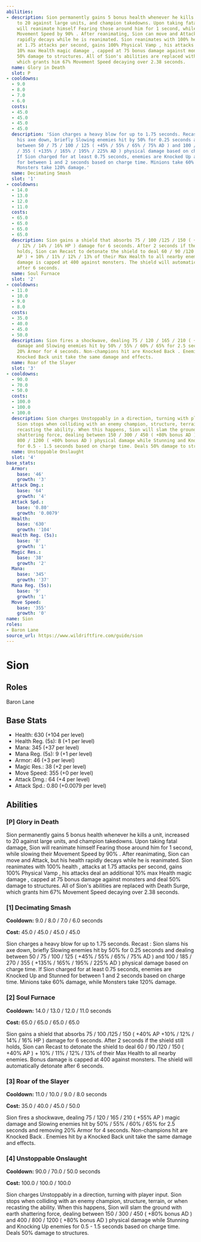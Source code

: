 ```yaml
---
abilities:
- description: Sion permanently gains 5 bonus health whenever he kills a unit, increased
    to 20 against large units, and champion takedowns. Upon taking fatal damage, Sion
    will reanimate himself Fearing those around him for 1 second, while slowing their
    Movement Speed by 90% . After reanimating, Sion can move and Attack, but his health
    rapidly decays while he is reanimated. Sion reanimates with 100% health , attacks
    at 1.75 attacks per second, gains 100% Physical Vamp , his attacks deal an additional
    10% max Health magic damage , capped at 75 bonus damage against monsters and deal
    50% damage to structures. All of Sion's abilities are replaced with Death Surge,
    which grants him 67% Movement Speed decaying over 2.38 seconds.
  name: Glory in Death
  slot: P
- cooldowns:
  - 9.0
  - 8.0
  - 7.0
  - 6.0
  costs:
  - 45.0
  - 45.0
  - 45.0
  - 45.0
  description: 'Sion charges a heavy blow for up to 1.75 seconds. Recast : Sion slams
    his axe down, briefly Slowing enemies hit by 50% for 0.25 seconds and dealing
    between 50 / 75 / 100 / 125 ( +45% / 55% / 65% / 75% AD ) and 100 / 185 / 270
    / 355 ( +135% / 165% / 195% / 225% AD ) physical damage based on charge time.
    If Sion charged for at least 0.75 seconds, enemies are Knocked Up and Stunned
    for between 1 and 2 seconds based on charge time. Minions take 60% damage, while
    Monsters take 120% damage.'
  name: Decimating Smash
  slot: '1'
- cooldowns:
  - 14.0
  - 13.0
  - 12.0
  - 11.0
  costs:
  - 65.0
  - 65.0
  - 65.0
  - 65.0
  description: Sion gains a shield that absorbs 75 / 100 /125 / 150 ( +40% AP +10%
    / 12% / 14% / 16% HP ) damage for 6 seconds. After 2 seconds if the shield still
    holds, Sion can Recast to detonate the shield to deal 60 / 90 /120 / 150 ( +40%
    AP ) + 10% / 11% / 12% / 13% of their Max Health to all nearby enemies. Bonus
    damage is capped at 400 against monsters. The shield will automatically detonate
    after 6 seconds.
  name: Soul Furnace
  slot: '2'
- cooldowns:
  - 11.0
  - 10.0
  - 9.0
  - 8.0
  costs:
  - 35.0
  - 40.0
  - 45.0
  - 50.0
  description: Sion fires a shockwave, dealing 75 / 120 / 165 / 210 ( +55% AP ) magic
    damage and Slowing enemies hit by 50% / 55% / 60% / 65% for 2.5 seconds and removing
    20% Armor for 4 seconds. Non-champions hit are Knocked Back . Enemies hit by a
    Knocked Back unit take the same damage and effects.
  name: Roar of the Slayer
  slot: '3'
- cooldowns:
  - 90.0
  - 70.0
  - 50.0
  costs:
  - 100.0
  - 100.0
  - 100.0
  description: Sion charges Unstoppably in a direction, turning with player input.
    Sion stops when colliding with an enemy champion, structure, terrain, or when
    recasting the ability. When this happens, Sion will slam the ground with earth
    shattering force, dealing between 150 / 300 / 450 ( +80% bonus AD ) and 400 /
    800 / 1200 ( +80% bonus AD ) physical damage while Stunning and Knocking Up enemies
    for 0.5 - 1.5 seconds based on charge time. Deals 50% damage to structures.
  name: Unstoppable Onslaught
  slot: '4'
base_stats:
  Armor:
    base: '46'
    growth: '3'
  Attack Dmg.:
    base: '64'
    growth: '4'
  Attack Spd.:
    base: '0.80'
    growth: '0.0079'
  Health:
    base: '630'
    growth: '104'
  Health Reg. (5s):
    base: '8'
    growth: '1'
  Magic Res.:
    base: '38'
    growth: '2'
  Mana:
    base: '345'
    growth: '37'
  Mana Reg. (5s):
    base: '9'
    growth: '1'
  Move Speed:
    base: '355'
    growth: '0'
name: Sion
roles:
- Baron Lane
source_url: https://www.wildriftfire.com/guide/sion
---
```


# Sion

## Roles

Baron Lane

## Base Stats

- Health: 630 (+104 per level)
- Health Reg. (5s): 8 (+1 per level)
- Mana: 345 (+37 per level)
- Mana Reg. (5s): 9 (+1 per level)
- Armor: 46 (+3 per level)
- Magic Res.: 38 (+2 per level)
- Move Speed: 355 (+0 per level)
- Attack Dmg.: 64 (+4 per level)
- Attack Spd.: 0.80 (+0.0079 per level)

## Abilities

### [P] Glory in Death

Sion permanently gains 5 bonus health whenever he kills a unit, increased to 20 against large units, and champion takedowns. Upon taking fatal damage, Sion will reanimate himself Fearing those around him for 1 second, while slowing their Movement Speed by 90% . After reanimating, Sion can move and Attack, but his health rapidly decays while he is reanimated. Sion reanimates with 100% health , attacks at 1.75 attacks per second, gains 100% Physical Vamp , his attacks deal an additional 10% max Health magic damage , capped at 75 bonus damage against monsters and deal 50% damage to structures. All of Sion's abilities are replaced with Death Surge, which grants him 67% Movement Speed decaying over 2.38 seconds.

### [1] Decimating Smash

**Cooldown:** 9.0 / 8.0 / 7.0 / 6.0 seconds

**Cost:** 45.0 / 45.0 / 45.0 / 45.0

Sion charges a heavy blow for up to 1.75 seconds. Recast : Sion slams his axe down, briefly Slowing enemies hit by 50% for 0.25 seconds and dealing between 50 / 75 / 100 / 125 ( +45% / 55% / 65% / 75% AD ) and 100 / 185 / 270 / 355 ( +135% / 165% / 195% / 225% AD ) physical damage based on charge time. If Sion charged for at least 0.75 seconds, enemies are Knocked Up and Stunned for between 1 and 2 seconds based on charge time. Minions take 60% damage, while Monsters take 120% damage.

### [2] Soul Furnace

**Cooldown:** 14.0 / 13.0 / 12.0 / 11.0 seconds

**Cost:** 65.0 / 65.0 / 65.0 / 65.0

Sion gains a shield that absorbs 75 / 100 /125 / 150 ( +40% AP +10% / 12% / 14% / 16% HP ) damage for 6 seconds. After 2 seconds if the shield still holds, Sion can Recast to detonate the shield to deal 60 / 90 /120 / 150 ( +40% AP ) + 10% / 11% / 12% / 13% of their Max Health to all nearby enemies. Bonus damage is capped at 400 against monsters. The shield will automatically detonate after 6 seconds.

### [3] Roar of the Slayer

**Cooldown:** 11.0 / 10.0 / 9.0 / 8.0 seconds

**Cost:** 35.0 / 40.0 / 45.0 / 50.0

Sion fires a shockwave, dealing 75 / 120 / 165 / 210 ( +55% AP ) magic damage and Slowing enemies hit by 50% / 55% / 60% / 65% for 2.5 seconds and removing 20% Armor for 4 seconds. Non-champions hit are Knocked Back . Enemies hit by a Knocked Back unit take the same damage and effects.

### [4] Unstoppable Onslaught

**Cooldown:** 90.0 / 70.0 / 50.0 seconds

**Cost:** 100.0 / 100.0 / 100.0

Sion charges Unstoppably in a direction, turning with player input. Sion stops when colliding with an enemy champion, structure, terrain, or when recasting the ability. When this happens, Sion will slam the ground with earth shattering force, dealing between 150 / 300 / 450 ( +80% bonus AD ) and 400 / 800 / 1200 ( +80% bonus AD ) physical damage while Stunning and Knocking Up enemies for 0.5 - 1.5 seconds based on charge time. Deals 50% damage to structures.

